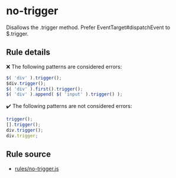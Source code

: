 # no-trigger

Disallows the .trigger method. Prefer EventTarget#dispatchEvent to $.trigger.

## Rule details

❌ The following patterns are considered errors:
```js
$( 'div' ).trigger();
$div.trigger();
$( 'div' ).first().trigger();
$( 'div' ).append( $( 'input' ).trigger() );
```

✔️ The following patterns are not considered errors:
```js
trigger();
[].trigger();
div.trigger();
div.trigger;
```
## Rule source

* [rules/no-trigger.js](../rules/no-trigger.js)
